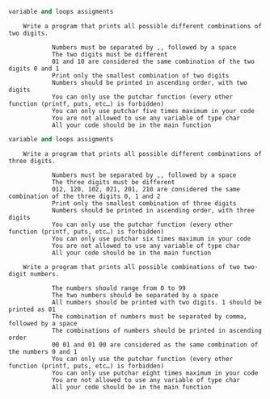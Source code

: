 ```c++
variable and loops assigments
```

        Write a program that prints all possible different combinations of two digits.

                Numbers must be separated by ,, followed by a space
                The two digits must be different
                01 and 10 are considered the same combination of the two digits 0 and 1
                Print only the smallest combination of two digits
                Numbers should be printed in ascending order, with two digits
                You can only use the putchar function (every other function (printf, puts, etc…) is forbidden)
                You can only use putchar five times maximum in your code
                You are not allowed to use any variable of type char
                All your code should be in the main function


```c++
variable and loops assigments
```
        Write a program that prints all possible different combinations of three digits.

                Numbers must be separated by ,, followed by a space
                The three digits must be different
                012, 120, 102, 021, 201, 210 are considered the same combination of the three digits 0, 1 and 2
                Print only the smallest combination of three digits
                Numbers should be printed in ascending order, with three digits
                You can only use the putchar function (every other function (printf, puts, etc…) is forbidden)
                You can only use putchar six times maximum in your code
                You are not allowed to use any variable of type char
                All your code should be in the main function

        Write a program that prints all possible combinations of two two-digit numbers.

                The numbers should range from 0 to 99
                The two numbers should be separated by a space
                All numbers should be printed with two digits. 1 should be printed as 01
                The combination of numbers must be separated by comma, followed by a space
                The combinations of numbers should be printed in ascending order
                00 01 and 01 00 are considered as the same combination of the numbers 0 and 1
                You can only use the putchar function (every other function (printf, puts, etc…) is forbidden)
                You can only use putchar eight times maximum in your code
                You are not allowed to use any variable of type char
                All your code should be in the main function